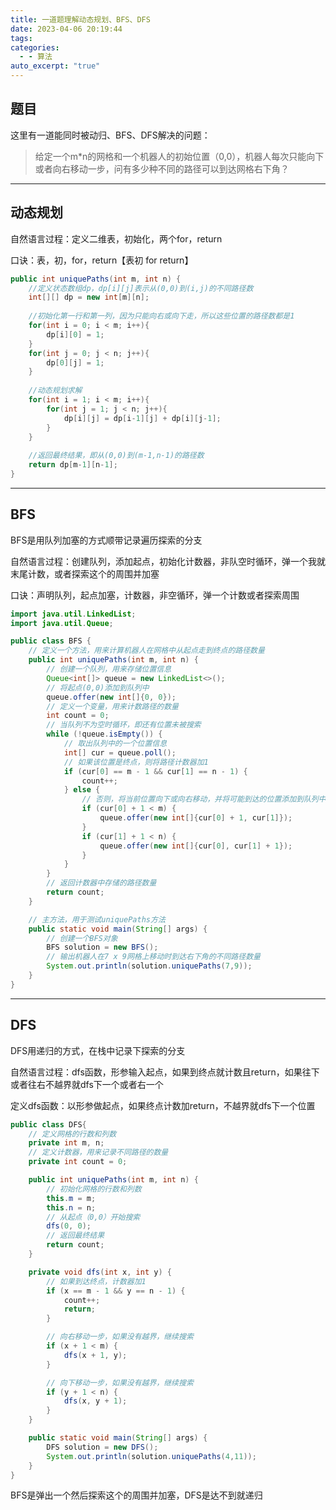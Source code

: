```yaml
---
title: 一道题理解动态规划、BFS、DFS
date: 2023-04-06 20:19:44
tags: 
categories:
  - - 算法
auto_excerpt: "true"
---
```

## **题目**

这里有一道能同时被动归、BFS、DFS解决的问题：

> 给定一个m*n的网格和一个机器人的初始位置（0,0），机器人每次只能向下或者向右移动一步，问有多少种不同的路径可以到达网格右下角？

---

## **动态规划**

自然语言过程：定义二维表，初始化，两个for，return

口诀：表，初，for，return【表初 for return】

```java
public int uniquePaths(int m, int n) {
    //定义状态数组dp，dp[i][j]表示从(0,0)到(i,j)的不同路径数
    int[][] dp = new int[m][n];
  
    //初始化第一行和第一列，因为只能向右或向下走，所以这些位置的路径数都是1
    for(int i = 0; i < m; i++){
        dp[i][0] = 1;
    }
    for(int j = 0; j < n; j++){
        dp[0][j] = 1;
    }
  
    //动态规划求解
    for(int i = 1; i < m; i++){
        for(int j = 1; j < n; j++){
            dp[i][j] = dp[i-1][j] + dp[i][j-1];
        }
    }
  
    //返回最终结果，即从(0,0)到(m-1,n-1)的路径数
    return dp[m-1][n-1];
}
```

---

## **BFS**

BFS是用队列加塞的方式顺带记录遍历探索的分支

自然语言过程：创建队列，添加起点，初始化计数器，非队空时循环，弹一个我就末尾计数，或者探索这个的周围并加塞

口诀：声明队列，起点加塞，计数器，非空循环，弹一个计数或者探索周围

```java
import java.util.LinkedList;
import java.util.Queue;

public class BFS {
    // 定义一个方法，用来计算机器人在网格中从起点走到终点的路径数量
    public int uniquePaths(int m, int n) {
        // 创建一个队列，用来存储位置信息
        Queue<int[]> queue = new LinkedList<>();
        // 将起点(0,0)添加到队列中
        queue.offer(new int[]{0, 0});
        // 定义一个变量，用来计数路径的数量
        int count = 0;
        // 当队列不为空时循环，即还有位置未被搜索
        while (!queue.isEmpty()) {
            // 取出队列中的一个位置信息
            int[] cur = queue.poll();
            // 如果该位置是终点，则将路径计数器加1
            if (cur[0] == m - 1 && cur[1] == n - 1) {
                count++;
            } else {
                // 否则，将当前位置向下或向右移动，并将可能到达的位置添加到队列中
                if (cur[0] + 1 < m) {
                    queue.offer(new int[]{cur[0] + 1, cur[1]});
                }
                if (cur[1] + 1 < n) {
                    queue.offer(new int[]{cur[0], cur[1] + 1});
                }
            }
        }
        // 返回计数器中存储的路径数量
        return count;
    }

    // 主方法，用于测试uniquePaths方法
    public static void main(String[] args) {
        // 创建一个BFS对象
        BFS solution = new BFS();
        // 输出机器人在7 x 9网格上移动时到达右下角的不同路径数量
        System.out.println(solution.uniquePaths(7,9));
    }
}
```

---

## **DFS**

DFS用递归的方式，在栈中记录下探索的分支

自然语言过程：dfs函数，形参输入起点，如果到终点就计数且return，如果往下或者往右不越界就dfs下一个或者右一个

定义dfs函数：以形参做起点，如果终点计数加return，不越界就dfs下一个位置

```java
public class DFS{
    // 定义网格的行数和列数
    private int m, n;
    // 定义计数器，用来记录不同路径的数量
    private int count = 0;

    public int uniquePaths(int m, int n) {
        // 初始化网格的行数和列数
        this.m = m;
        this.n = n;
        // 从起点（0,0）开始搜索
        dfs(0, 0);
        // 返回最终结果
        return count;
    }

    private void dfs(int x, int y) {
        // 如果到达终点，计数器加1
        if (x == m - 1 && y == n - 1) {
            count++;
            return;
        }

        // 向右移动一步，如果没有越界，继续搜索
        if (x + 1 < m) {
            dfs(x + 1, y);
        }

        // 向下移动一步，如果没有越界，继续搜索
        if (y + 1 < n) {
            dfs(x, y + 1);
        }
    }

    public static void main(String[] args) {
        DFS solution = new DFS();
        System.out.println(solution.uniquePaths(4,11));
    }
}
```

BFS是弹出一个然后探索这个的周围并加塞，DFS是达不到就递归
